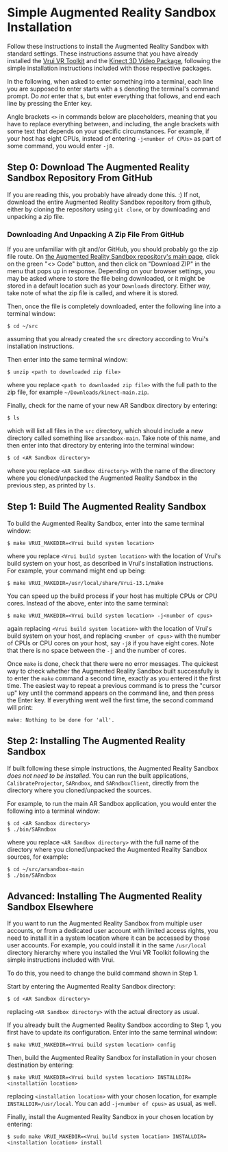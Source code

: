 # Simple Augmented Reality Sandbox Installation

Follow these instructions to install the Augmented Reality Sandbox with 
standard settings. These instructions assume that you have already 
installed the [Vrui VR Toolkit](https://github.com/vrui-vr/vrui) and 
the [Kinect 3D Video Package](https://github.com/vrui-vr/kinect), 
following the simple installation instructions included with those 
respective packages.

In the following, when asked to enter something into a terminal, each 
line you are supposed to enter starts with a `$` denoting the 
terminal's command prompt. Do *not* enter that `$`, but enter 
everything that follows, and end each line by pressing the Enter key.

Angle brackets `<>` in commands below are placeholders, meaning that 
you have to replace everything between, and including, the angle 
brackets with some text that depends on your specific circumstances. 
For example, if your host has eight CPUs, instead of entering 
`-j<number of CPUs>` as part of some command, you would enter `-j8`.

## Step 0: Download The Augmented Reality Sandbox Repository From GitHub

If you are reading this, you probably have already done this. :) If 
not, download the entire Augmented Reality Sandbox repository from 
github, either by cloning the repository using `git clone`, or by 
downloading and unpacking a zip file.

### Downloading And Unpacking A Zip File From GitHub

If you are unfamiliar with git and/or GitHub, you should probably go 
the zip file route. On [the Augmented Reality Sandbox repository's main 
page](https://github.com/vrui-vr/arsandbox), click on the green "<> 
Code" button, and then click on "Download ZIP" in the menu that pops up 
in response. Depending on your browser settings, you may be asked where 
to store the file being downloaded, or it might be stored in a default 
location such as your `Downloads` directory. Either way, take note of 
what the zip file is called, and where it is stored.

Then, once the file is completely downloaded, enter the following line 
into a terminal window:
```
$ cd ~/src
```
assuming that you already created the `src` directory according to 
Vrui's installation instructions.

Then enter into the same terminal window:
```
$ unzip <path to downloaded zip file>
```
where you replace `<path to downloaded zip file>` with the full path to 
the zip file, for example `~/Downloads/kinect-main.zip`.

Finally, check for the name of your new AR Sandbox directory by entering:
```
$ ls
``` 
which will list all files in the `src` directory, which should include 
a new directory called something like `arsandbox-main`. Take note of 
this name, and then enter into that directory by entering into the 
terminal window:
```
$ cd <AR Sandbox directory>
```
where you replace `<AR Sandbox directory>` with the name of the 
directory where you cloned/unpacked the Augmented Reality Sandbox in 
the previous step, as printed by `ls`.

## Step 1: Build The Augmented Reality Sandbox

To build the Augmented Reality Sandbox, enter into the same terminal 
window:
```
$ make VRUI_MAKEDIR=<Vrui build system location>
```
where you replace `<Vrui build system location>` with the location of 
Vrui's build system on your host, as described in Vrui's installation 
instructions. For example, your command might end up being:
```
$ make VRUI_MAKEDIR=/usr/local/share/Vrui-13.1/make
```

You can speed up the build process if your host has multiple CPUs or CPU cores. 
Instead of the above, enter into the same terminal:
```
$ make VRUI_MAKEDIR=<Vrui build system location> -j<number of cpus>
```
again replacing `<Vrui build system location>` with the location of 
Vrui's build system on your host, and replacing `<number of cpus>` with 
the number of CPUs or CPU cores on your host, say `-j8` if you have 
eight cores. Note that there is no space between the `-j` and the 
number of cores.

Once `make` is done, check that there were no error messages. The 
quickest way to check whether the Augmented Reality Sandbox built 
successfully is to enter the `make` command a second time, exactly as you 
entered it the first time. The easiest way to repeat a previous command 
is to press the "cursor up" key until the command appears on the 
command line, and then press the Enter key. If everything went well 
the first time, the second command will print:
```
make: Nothing to be done for 'all'.
```

## Step 2: Installing The Augmented Reality Sandbox

If built following these simple instructions, the Augmented Reality 
Sandbox *does not need to be installed.* You can run the built
applications, `CalibrateProjector`, `SARndbox`, and `SARndboxClient`, 
directly from the directory where you cloned/unpacked the sources.

For example, to run the main AR Sandbox application, you would enter 
the following into a terminal window:
```
$ cd <AR Sandbox directory>
$ ./bin/SARndbox
```
where you replace `<AR Sandbox directory>` with the full name of the 
directory where you cloned/unpacked the Augmented Reality Sandbox 
sources, for example:
```
$ cd ~/src/arsandbox-main
$ ./bin/SARndbox
```

## Advanced: Installing The Augmented Reality Sandbox Elsewhere

If you want to run the Augmented Reality Sandbox from multiple user 
accounts, or from a dedicated user account with limited access rights, 
you need to install it in a system location where it can be accessed by 
those user accounts. For example, you could install it in the same 
`/usr/local` directory hierarchy where you installed the Vrui VR 
Toolkit following the simple instructions included with Vrui.

To do this, you need to change the build command shown in Step 1.

Start by entering the Augmented Reality Sandbox directory:
```
$ cd <AR Sandbox directory>
```
replacing `<AR Sandbox directory>` with the actual directory as usual.

If you already built the Augmented Reality Sandbox according to Step 1, 
you first have to update its configuration. Enter into the same terminal window:
```
$ make VRUI_MAKEDIR=<Vrui build system location> config
```

Then, build the Augmented Reality Sandbox for installation in your 
chosen destination by entering:
```
$ make VRUI_MAKEDIR=<Vrui build system location> INSTALLDIR=<installation location>
```
replacing `<installation location>` with your chosen location, for 
example `INSTALLDIR=/usr/local`. You can add `-j<number of cpus>` as 
usual, as well.

Finally, install the Augmented Reality Sandbox in your chosen location 
by entering:
```
$ sudo make VRUI_MAKEDIR=<Vrui build system location> INSTALLDIR=<installation location> install
```
